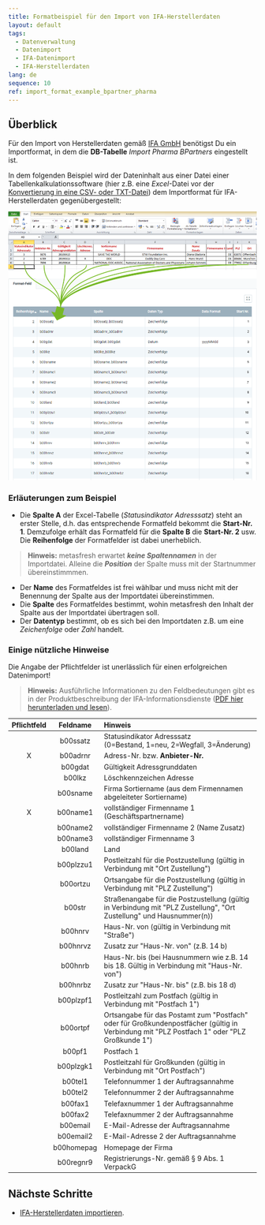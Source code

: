 ```yaml
---
title: Formatbeispiel für den Import von IFA-Herstellerdaten
layout: default
tags:
  - Datenverwaltung
  - Datenimport
  - IFA-Datenimport
  - IFA-Herstellerdaten
lang: de
sequence: 10
ref: import_format_example_bpartner_pharma
---
```


## Überblick
Für den Import von Herstellerdaten gemäß <a href="https://www.ifaffm.de/de/ifa-gmbh.html" alt="Informationsstelle für Arzneispezialitäten" target="blank">IFA GmbH</a> benötigst Du ein Importformat, in dem die **DB-Tabelle** *Import Pharma BPartners* eingestellt ist.

In dem folgenden Beispiel wird der Dateninhalt aus einer Datei einer Tabellenkalkulationssoftware (hier z.B. eine *Excel*-Datei vor der [Konvertierung in eine CSV- oder TXT-Datei](Importdatei_nuetzliche_Hinweise)) dem Importformat für IFA-Herstellerdaten gegenübergestellt:

![](assets/GPartnerimport_Pharma_Excel-Tabelle_Format.png)

### Erläuterungen zum Beispiel
- Die **Spalte A** der Excel-Tabelle (*Statusindikator Adresssatz*) steht an erster Stelle, d.h. das entsprechende Formatfeld bekommt die **Start-Nr. 1**. Demzufolge erhält das Formatfeld für die **Spalte B** die **Start-Nr. 2** usw.<br> Die **Reihenfolge** der Formatfelder ist dabei unerheblich.
 >**Hinweis:** metasfresh erwartet ***keine Spaltennamen*** in der Importdatei. Alleine die ***Position*** der Spalte muss mit der Startnummer übereinstimmmen.

- Der **Name** des Formatfeldes ist frei wählbar und muss nicht mit der Benennung der Spalte aus der Importdatei übereinstimmen.
- Die **Spalte** des Formatfeldes bestimmt, wohin metasfresh den Inhalt der Spalte aus der Importdatei übertragen soll.
- Der **Datentyp** bestimmt, ob es sich bei den Importdaten z.B. um eine *Zeichenfolge* oder *Zahl* handelt.

### Einige nützliche Hinweise
Die Angabe der Pflichtfelder ist unerlässlich für einen erfolgreichen Datenimport!
 >**Hinweis:** Ausführliche Informationen zu den Feldbedeutungen gibt es in der Produktbeschreibung der IFA-Informationsdienste (<a href="https://www.ifaffm.de/mandanten/1/documents/03_ifa_fuer_datenbezieher/Produktbeschreibung_10218-20218_lang.pdf" alt="IFA-Informationsdienste Produktbeschreibung" target="blank">PDF hier herunterladen und lesen</a>).

| Pflichtfeld | Feldname | Hinweis |
| :---: | :---: | :--- |
|  | b00ssatz | Statusindikator Adresssatz<br> (0=Bestand, 1=neu, 2=Wegfall, 3=Änderung) |
| X | b00adrnr | Adress-Nr. bzw. **Anbieter-Nr.** |
|  | b00gdat | Gültigkeit Adressgrunddaten |
|  | b00lkz | Löschkennzeichen Adresse |
|  | b00sname | Firma Sortiername (aus dem Firmennamen abgeleiteter Sortiername) |
| X | b00name1 | vollständiger Firmenname 1 (Geschäftspartnername) |
|  | b00name2 | vollständiger Firmenname 2 (Name Zusatz) |
|  | b00name3 | vollständiger Firmenname 3 |
|  | b00land | Land |
|  | b00plzzu1 | Postleitzahl für die Postzustellung (gültig in Verbindung mit "Ort Zustellung") |
|  | b00ortzu | Ortsangabe für die Postzustellung (gültig in Verbindung mit "PLZ Zustellung") |
|  | b00str | Straßenangabe für die Postzustellung (gültig in Verbindung mit "PLZ Zustellung", "Ort Zustellung" und Hausnummer(n)) |
|  | b00hnrv | Haus-Nr. von (gültig in Verbindung mit "Straße") |
|  | b00hnrvz | Zusatz zur "Haus-Nr. von" (z.B. 14 b) |
|  | b00hnrb | Haus-Nr. bis (bei Hausnummern wie z.B. 14 bis 18. Gültig in Verbindung mit "Haus-Nr. von") |
|  | b00hnrbz | Zusatz zur "Haus-Nr. bis" (z.B. bis 18 d) |
|  | b00plzpf1 | Postleitzahl zum Postfach (gültig in Verbindung mit "Postfach 1") |
|  | b00ortpf | Ortsangabe für das Postamt zum "Postfach" oder für Großkundenpostfächer (gültig in Verbindung mit "PLZ Postfach 1" oder "PLZ Großkunde 1") |
|  | b00pf1 | Postfach 1 |
|  | b00plzgk1 | Postleitzahl für Großkunden (gültig in Verbindung mit "Ort Postfach") |
|  | b00tel1 | Telefonnummer 1 der Auftragsannahme |
|  | b00tel2 | Telefonnummer 2 der Auftragsannahme |
|  | b00fax1 | Telefaxnummer 1 der Auftragsannahme |
|  | b00fax2 | Telefaxnummer 2 der Auftragsannahme |
|  | b00email | E-Mail-Adresse der Auftragsannahme |
|  | b00email2 | E-Mail-Adresse 2 der Auftragsannahme |
|  | b00homepag | Homepage der Firma |
|  | b00regnr9 | Registrierungs-Nr. gemäß § 9 Abs. 1 VerpackG |

## Nächste Schritte
- [IFA-Herstellerdaten importieren](GPartnerdaten_importieren_Pharma).
